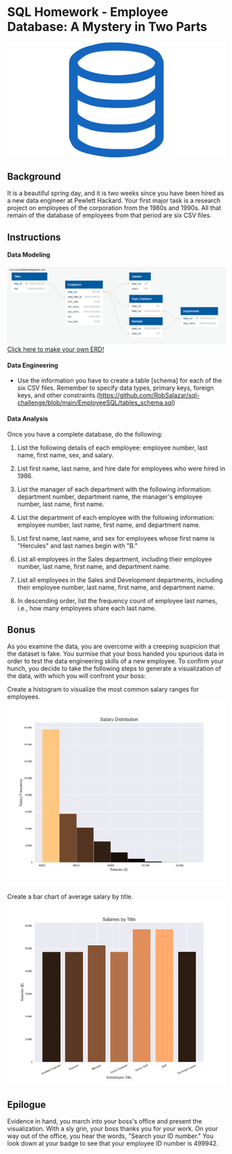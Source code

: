 # SQL Homework - Employee Database: A Mystery in Two Parts

![sql.png](sql.png)

## Background

It is a beautiful spring day, and it is two weeks since you have been hired as a new data engineer at Pewlett Hackard. Your first major task is a research project on employees of the corporation from the 1980s and 1990s. All that remain of the database of employees from that period are six CSV files.

## Instructions

#### Data Modeling
![employee_db_ERD.png](https://github.com/RobSalazar/sql-challenge/blob/main/images/employee_db_ERD.png)
[Click here to make your own ERD!](http://www.quickdatabasediagrams.com)

#### Data Engineering

* Use the information you have to create a table [schema] for each of the six CSV files. Remember to specify data types, primary keys, foreign keys, and other constraints.(https://github.com/RobSalazar/sql-challenge/blob/main/EmployeeSQL/tables_schema.sql)

#### Data Analysis

Once you have a complete database, do the following:

1. List the following details of each employee: employee number, last name, first name, sex, and salary.

2. List first name, last name, and hire date for employees who were hired in 1986.

3. List the manager of each department with the following information: department number, department name, the manager's employee number, last name, first name.

4. List the department of each employee with the following information: employee number, last name, first name, and department name.

5. List first name, last name, and sex for employees whose first name is "Hercules" and last names begin with "B."

6. List all employees in the Sales department, including their employee number, last name, first name, and department name.

7. List all employees in the Sales and Development departments, including their employee number, last name, first name, and department name.

8. In descending order, list the frequency count of employee last names, i.e., how many employees share each last name.

## Bonus 

As you examine the data, you are overcome with a creeping suspicion that the dataset is fake. You surmise that your boss handed you spurious data in order to test the data engineering skills of a new employee. To confirm your hunch, you decide to take the following steps to generate a visualization of the data, with which you will confront your boss:

Create a histogram to visualize the most common salary ranges for employees.
![employee_salary_histogram.PNG](https://github.com/RobSalazar/sql-challenge/blob/main/images/employee_salary_histogram.PNG)

Create a bar chart of average salary by title.
![employee_salary_barchart.PNG](https://github.com/RobSalazar/sql-challenge/blob/main/images/employee_salary_barchart.PNG)

## Epilogue

Evidence in hand, you march into your boss's office and present the visualization. With a sly grin, your boss thanks you for your work. On your way out of the office, you hear the words, "Search your ID number." You look down at your badge to see that your employee ID number is 499942.
